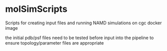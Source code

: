 # molSimScripts

Scripts for creating input files and running NAMD simulations on cgc docker image

the initial pdb/psf files need to be tested before input into the pipeline to ensure topology/parameter files are appropriate

